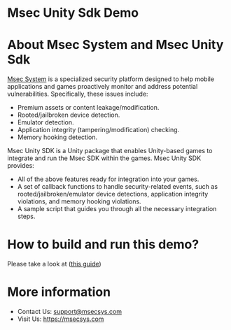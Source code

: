 # Msec Unity Sdk Demo
# About Msec System and Msec Unity Sdk
[Msec System](https://msecsys.com) is a specialized security platform designed to help mobile applications and games proactively monitor and address potential vulnerabilities. Specifically, these issues include:
- Premium assets or content leakage/modification.
- Rooted/jailbroken device detection.
- Emulator detection.
- Application integrity (tampering/modification) checking.
- Memory hooking detection.
  
Msec Unity SDK is a Unity package that enables Unity-based games to integrate and run the Msec SDK within the games. Msec Unity SDK provides:
- All of the above features ready for integration into your games.
- A set of callback functions to handle security-related events, such as rooted/jailbroken/emulator device detections, application integrity violations, and memory hooking violations.
- A sample script that guides you through all the necessary integration steps.

# How to build and run this demo?
Please take a look at ([this guide](https://github.com/msecsys-dev/msecunitydemo/blob/main/Guide_To_Build_And_Run.pdf)) 
# More information
- Contact Us: support@msecsys.com
- Visit Us: https://msecsys.com
